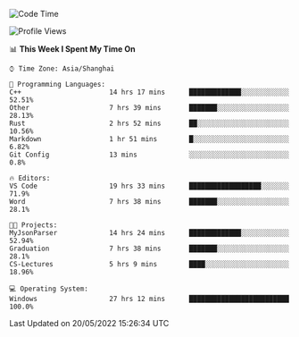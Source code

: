 <!--START_SECTION:waka-->
![Code Time](http://img.shields.io/badge/Code%20Time-36%20hrs%2057%20mins-blue)

![Profile Views](http://img.shields.io/badge/Profile%20Views-81-blue)

📊 **This Week I Spent My Time On** 

```text
⌚︎ Time Zone: Asia/Shanghai

💬 Programming Languages: 
C++                      14 hrs 17 mins      █████████████░░░░░░░░░░░░   52.51% 
Other                    7 hrs 39 mins       ███████░░░░░░░░░░░░░░░░░░   28.13% 
Rust                     2 hrs 52 mins       ██░░░░░░░░░░░░░░░░░░░░░░░   10.56% 
Markdown                 1 hr 51 mins        █░░░░░░░░░░░░░░░░░░░░░░░░   6.82% 
Git Config               13 mins             ░░░░░░░░░░░░░░░░░░░░░░░░░   0.8%

🔥 Editors: 
VS Code                  19 hrs 33 mins      ██████████████████░░░░░░░   71.9% 
Word                     7 hrs 38 mins       ███████░░░░░░░░░░░░░░░░░░   28.1%

🐱‍💻 Projects: 
MyJsonParser             14 hrs 24 mins      █████████████░░░░░░░░░░░░   52.94% 
Graduation               7 hrs 38 mins       ███████░░░░░░░░░░░░░░░░░░   28.1% 
CS-Lectures              5 hrs 9 mins        ████░░░░░░░░░░░░░░░░░░░░░   18.96%

💻 Operating System: 
Windows                  27 hrs 12 mins      █████████████████████████   100.0%

```


 Last Updated on 20/05/2022 15:26:34 UTC
<!--END_SECTION:waka-->